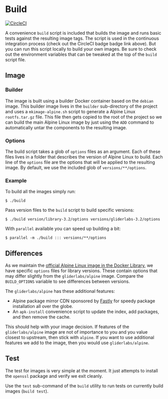 # Build

[![CircleCI](https://img.shields.io/circleci/project/gliderlabs/docker-alpine/release.svg)](https://circleci.com/gh/gliderlabs/docker-alpine)

A convenience `build` script is included that builds the image and runs basic tests against the resulting image tags. The script is used in the continuous integration process (check out the CircleCI badge badge link above). But you can run this script locally to build your own images. Be sure to check out the environment variables that can be tweaked at the top of the `build` script file.

## Image

### Builder

The image is built using a builder Docker container based on the `debian` image. This builder image lives in the `builder` sub-directory of the project and uses a `mkimage-alpine.sh` script to generate a Alpine Linux `rootfs.tar.gz` file. This file then gets copied to the root of the project so we can build the main Alpine Linux image by just using the `ADD` command to automatically untar the components to the resulting image.

### Options

The build script takes a glob of `options` files as an argument. Each of these files lives in a folder that describes the version of Alpine Linux to build. Each line of the `options` file are the options that will be applied to the resulting image. By default, we use the included glob of `versions/**/options`.

### Example

To build all the images simply run:

```console
$ ./build
```

Pass version files to the `build` script to build specific versions:

```console
$ ./build version/library-3.2/options versions/gliderlabs-3.2/options
```

With `parallel` available you can speed up building a bit:

```console
$ parallel -m ./build ::: versions/**/options
```

## Differences

As we maintain the [official Alpine Linux image in the Docker Library][library], we have specific `options` files for library versions. These contain options that may differ slightly from the `gliderlabs/alpine` image. Compare the `BUILD_OPTIONS` variable to see differences between versions.

The `gliderlabs/alpine` has these additional features:

* Alpine package mirror CDN sponsored by [Fastly][fastly] for speedy package installation all over the globe.
* An `apk-install` convenience script to update the index, add packages, and then remove the cache.

This should help with your image decision. If features of the `gliderlabs/alpine` image are not of importance to you and you value closest to upstream, then stick with `alpine`. If you want to use additional features we add to the image, then you would use `gliderlabs/alpine`.

## Test

The test for images is very simple at the moment. It just attempts to install the `openssl` package and verify we exit cleanly.

Use the `test` sub-command of the `build` utility to run tests on currently build images (`build test`).

[library]: https://github.com/docker-library/official-images/blob/master/library/alpine
[fastly]: https://www.fastly.com/
